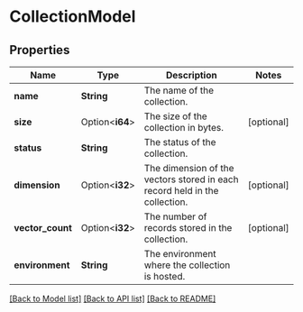 # CollectionModel

## Properties

Name | Type | Description | Notes
------------ | ------------- | ------------- | -------------
**name** | **String** | The name of the collection. | 
**size** | Option<**i64**> | The size of the collection in bytes. | [optional]
**status** | **String** | The status of the collection. | 
**dimension** | Option<**i32**> | The dimension of the vectors stored in each record held in the collection. | [optional]
**vector_count** | Option<**i32**> | The number of records stored in the collection. | [optional]
**environment** | **String** | The environment where the collection is hosted. | 

[[Back to Model list]](../README.md#documentation-for-models) [[Back to API list]](../README.md#documentation-for-api-endpoints) [[Back to README]](../README.md)


